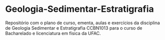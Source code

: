# Geologia-Sedimentar-Estratigrafia
Repositório com o plano de curso, ementa, aulas e exercícios da disciplina de Geologia Sedimentar e Estratigrafia CCBN1013 para o curso de Bacharelado e licenciatura em física da UFAC.
